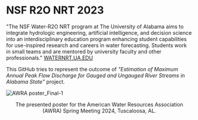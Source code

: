 # NSF R2O NRT 2023
"The NSF Water-R2O NRT program at The University of Alabama aims to integrate hydrologic engineering, artificial intelligence, and decision science into an interdisciplinary education program enhancing student capabilities for use-inspired research and careers in water forecasting. Students work in small teams and are mentored by university faculty and other professionals." [WATERNRT.UA.EDU](https://waternrt.ua.edu/)

This GitHub tries to represent the outcome of _"Estimation of Maximum Annual Peak Flow Discharge for Gauged and Ungauged River Streams in Alabama State"_ project.

![AWRA poster_Final-1](https://github.com/Reizrb/NRT-R2O-2023/assets/133435701/2b4d0a5e-e239-4b28-85a9-3835c7d68ec7)

<div align="center">
    The presented poster for the American Water Resources Association (AWRA) Spring Meeting 2024, Tuscaloosa, AL. 
</div>
